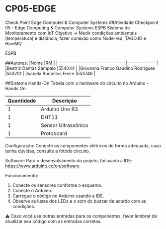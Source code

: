 # CP05-EDGE
Check Point Edge Computer &amp; Computer Systems
##Atividade
Checkpoint 05 - Edge Computing & Computer Systems ESPB 
Sistema de Monitoramento com IoT
Objetivo →  Medir condições ambientais  (temperatura) e distância, fazer conexão como Node-red, TAGO.IO e HiveMQ.

ESPB 

##Autores:
|Nome                              |RM             |
|----------------------------------|---------------|
|Beatriz Dantas Sampaio            |554044         |
|Giovanna Franco Gaudino Rodrigues |553701         |
|Isabela Barcellos Freire          |553746         |

 
##Sistema Hands-On
Tabela com o hardware do circuito no Arduino - Hands On:

| Quantidade | Descrição                     |
| ---------- | ----------------------------- |
| 1          | Arduino Uno R3                |
| 1          | DHT11                         |
| 1          | Sensor Ultrassônico           |
| 1          | Protoboard                    |


Configuração:
Conecte os componentes elétricos de forma adequada, caso tenha dúvidas, consulte a fotodo circuito.

Software: 
Para o desenvolvimento do projeto, foi usado a IDE: 
https://www.arduino.cc/en/software

Funcionamento: 
1. Conecte os sensores conforme o esquema. 
2. Conecte o Arduino. 
3. Carregue o código no Arduino usando a IDE. 
4. Observe as luzes dos LEDs e o som do buzzer de acordo com as condições. 

⚠️ Caso você use outras entradas para os componentes, favor lembrar de atualizar seu código com as entradas corretas. 
